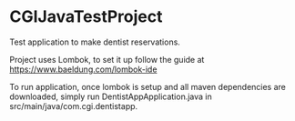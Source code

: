 # CGIJavaTestProject
Test application to make dentist reservations.

Project uses Lombok, to set it up follow the guide at https://www.baeldung.com/lombok-ide

To run application, once lombok is setup and all maven dependencies are downloaded,
simply run DentistAppApplication.java in src/main/java/com.cgi.dentistapp.
